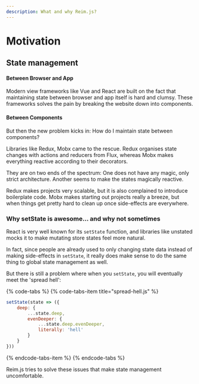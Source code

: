 ```yaml
---
description: What and why Reim.js?
---
```


# Motivation

## State management

#### Between Browser and App

Modern view frameworks like Vue and React are built on the fact that maintaining state between browser and app itself is hard and clumsy. These frameworks solves the pain by breaking the website down into components.

#### Between Components

But then the new problem kicks in: How do I maintain state between components?

Libraries like Redux, Mobx came to the rescue. Redux organises state changes with actions and reducers from Flux, whereas Mobx makes everything reactive according to their decorators.

They are on two ends of the spectrum: One does not have any magic, only strict architecture. Another seems to make the states magically reactive.

Redux makes projects very scalable, but it is also complained to introduce boilerplate code. Mobx makes starting out projects really a breeze, but when things get pretty hard to clean up once side-effects are everywhere.

### Why setState is awesome... and why not sometimes

React is very well known for its `setState` function, and libraries like unstated mocks it to make mutating store states feel more natural.

In fact, since people are already used to only changing state data instead of making side-effects in `setState`, it really does make sense to do the same thing to global state management as well.

But there is still a problem where when you `setState`, you will eventually meet the 'spread hell':

{% code-tabs %}
{% code-tabs-item title="spread-hell.js" %}
```jsx
setState(state => ({
    deep: {
        ...state.deep,
        evenDeeper: {
            ...state.deep.evenDeeper,
            literally: 'hell' 
        }
    }
}))
```
{% endcode-tabs-item %}
{% endcode-tabs %}

Reim.js tries to solve these issues that make state management uncomfortable.

